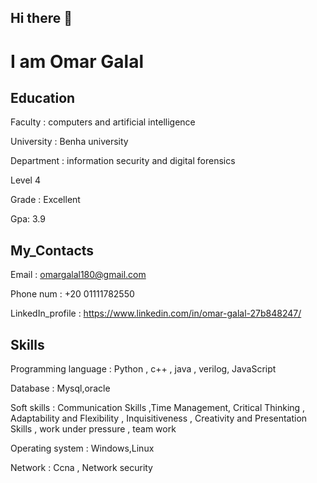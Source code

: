 ## Hi there 👋

# I am Omar Galal 

## Education
 Faculty : computers and artificial intelligence 
 
 University : Benha university
 
 Department : information security and digital forensics
 
 Level 4
 
 Grade : Excellent
 
 Gpa: 3.9


## My_Contacts 
Email : omargalal180@gmail.com 

Phone num : +20 01111782550

LinkedIn_profile : https://www.linkedin.com/in/omar-galal-27b848247/
## Skills
Programming language : Python , c++ , java , verilog, JavaScript 

Database : Mysql,oracle

Soft skills : Communication Skills ,Time Management, Critical Thinking , Adaptability and Flexibility , Inquisitiveness , Creativity and Presentation Skills , work under pressure , team work

Operating system : Windows,Linux

Network : Ccna , Network security

<!--
**omargalal255/omargalal255** is a ✨ _special_ ✨ repository because its `README.md` (this file) appears on your GitHub profile.

Here are some ideas to get you started:

- 🔭 I’m currently working on ...
- 🌱 I’m currently learning ...
- 👯 I’m looking to collaborate on ...
- 🤔 I’m looking for help with ...
- 💬 Ask me about ...
- 📫 How to reach me: ...
- 😄 Pronouns: ...
- ⚡ Fun fact: ...
-->
